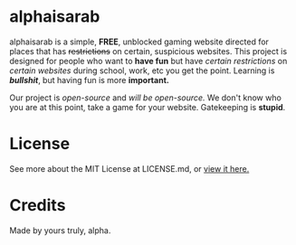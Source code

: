 # alphaisarab

alphaisarab is a simple, **FREE**, unblocked gaming website directed for places that has ~~restrictions~~ on certain, suspicious websites. This project is designed for people who want to **have fun** but have *certain restrictions* on *certain websites* during school, work, etc you get the point. Learning is **_bullshit_**, but having fun is more **important.**

Our project is *open-source* and *will be open-source.* We don't know who you are at this point, take a game for your website. Gatekeeping is **stupid**.

# License

See more about the MIT License at LICENSE.md, or [view it here.](https://github.com/alphaisarab/alphaisarab.github.io/blob/main/LICENSE)

# Credits

Made by yours truly, alpha.
